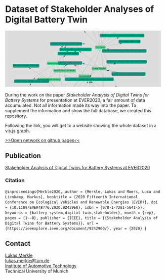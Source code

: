 # Dataset of Stakeholder Analyses of Digital Battery Twin

![header_img](images/network.png)

During the work on the paper *Stakeholder Analysis of Digital Twins for Battery Systems* for presentation at EVER2020, a fair amount of data accumulated. Not all information made its way into the paper. To supplement the information and show the full database, we created this repository. 

Following the link, you will get to a website showing the whole dataset in a vis.js graph.

[>>Open network on github pages<<](https://tumftm.github.io/stakeholder-digital-battery-twin/index.html)


## Publication
[Stakeholder Analysis of Digital Twins for Battery Systems at EVER2020](https://doi.org/10.1109/EVER48776.2020.9242960)

### Citation
`@inproceedings{Merkle2020,
author = {Merkle, Lukas and Moers, Luca and Lienkamp, Markus},
booktitle = {2020 Fifteenth International Conference on Ecological Vehicles and Renewable Energies (EVER)},
doi = {10.1109/EVER48776.2020.9242960},
isbn = {978-1-7281-5641-5},
keywords = {battery system,digital twin,stakeholder},
month = {sep},
pages = {1--8},
publisher = {IEEE},
title = {{Stakeholder Analysis of Digital Twins for Battery Systems}},
url = {https://ieeexplore.ieee.org/document/9242960/},
year = {2020}
}`

## Contact
[Lukas Merkle](https://www.ftm.mw.tum.de/en/institute/staff/smarte-mobilitaet/lukas-merkle-msc/lukas-merkle-m-sc/)  
lukas.merkle@tum.de  
[Institute of Automotive Technology](https://www.ftm.mw.tum.de/en/home/)  
Technical University of Munich
